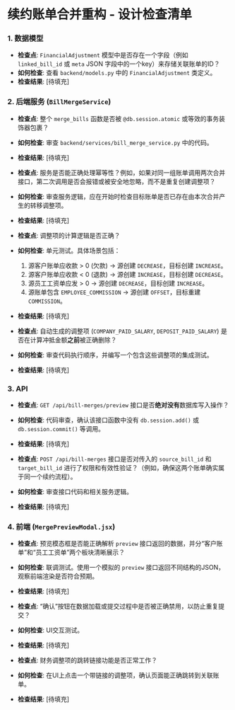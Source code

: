 # 续约账单合并重构 - 设计检查清单

### 1. 数据模型

- **检查点**: `FinancialAdjustment` 模型中是否存在一个字段（例如 `linked_bill_id` 或 `meta` JSON 字段中的一个key）来存储关联账单的ID？
- **如何检查**: 查看 `backend/models.py` 中的 `FinancialAdjustment` 类定义。
- **检查结果**: [待填充]

### 2. 后端服务 (`BillMergeService`)

- **检查点**: 整个 `merge_bills` 函数是否被 `@db.session.atomic` 或等效的事务装饰器包裹？
- **如何检查**: 审查 `backend/services/bill_merge_service.py` 中的代码。
- **检查结果**: [待填充]

- **检查点**: 服务是否能正确处理幂等性？例如，如果对同一组账单调用两次合并接口，第二次调用是否会报错或被安全地忽略，而不是重复创建调整项？
- **如何检查**: 审查服务逻辑，应在开始时检查目标账单是否已存在由本次合并产生的转移调整项。
- **检查结果**: [待填充]

- **检查点**: 调整项的计算逻辑是否正确？
- **如何检查**: 单元测试。具体场景包括：
    1.  源客户账单应收款 > 0 (欠款) -> 源创建 `DECREASE`，目标创建 `INCREASE`。
    2.  源客户账单应收款 < 0 (退款) -> 源创建 `INCREASE`，目标创建 `DECREASE`。
    3.  源员工工资单应发 > 0 -> 源创建 `DECREASE`，目标创建 `INCREASE`。
    4.  源账单包含 `EMPLOYEE_COMMISSION` -> 源创建 `OFFSET`，目标重建 `COMMISSION`。
- **检查结果**: [待填充]

- **检查点**: 自动生成的调整项 (`COMPANY_PAID_SALARY`, `DEPOSIT_PAID_SALARY`) 是否在计算冲抵金额**之前**被正确删除？
- **如何检查**: 审查代码执行顺序，并编写一个包含这些调整项的集成测试。
- **检查结果**: [待填充]

### 3. API

- **检查点**: `GET /api/bill-merges/preview` 接口是否**绝对没有**数据库写入操作？
- **如何检查**: 代码审查，确认该接口函数中没有 `db.session.add()` 或 `db.session.commit()` 等调用。
- **检查结果**: [待填充]

- **检查点**: `POST /api/bill-merges` 接口是否对传入的 `source_bill_id` 和 `target_bill_id` 进行了权限和有效性验证？（例如，确保这两个账单确实属于同一个续约流程）。
- **如何检查**: 审查接口代码和相关服务逻辑。
- **检查结果**: [待填充]

### 4. 前端 (`MergePreviewModal.jsx`)

- **检查点**: 预览模态框是否能正确解析 `preview` 接口返回的数据，并分“客户账单”和“员工工资单”两个板块清晰展示？
- **如何检查**: 联调测试。使用一个模拟的 `preview` 接口返回不同结构的JSON，观察前端渲染是否符合预期。
- **检查结果**: [待填充]

- **检查点**: “确认”按钮在数据加载或提交过程中是否被正确禁用，以防止重复提交？
- **如何检查**: UI交互测试。
- **检查结果**: [待填充]

- **检查点**: 财务调整项的跳转链接功能是否正常工作？
- **如何检查**: 在UI上点击一个带链接的调整项，确认页面能正确跳转到关联账单。
- **检查结果**: [待填充]
